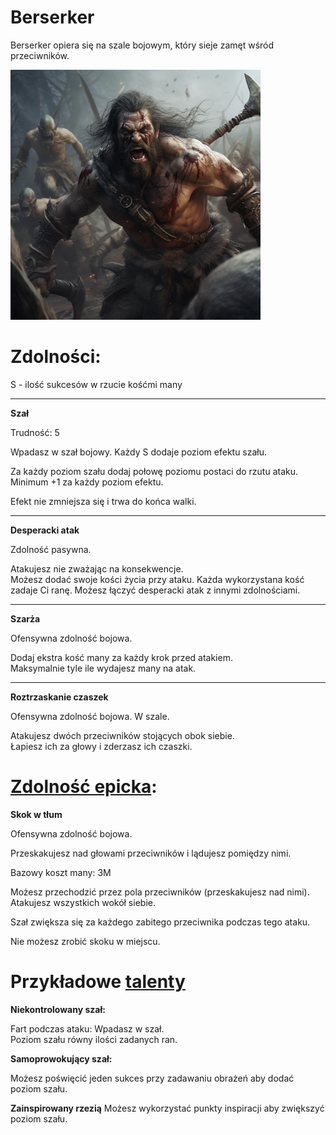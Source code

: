 # Berserker

Berserker opiera się na szale bojowym, który sieje zamęt wśród przeciwników.

<img src="imgs/berserker.png" width="400">

# Zdolności:

S - ilość sukcesów w rzucie kośćmi many

___
**Szał**

Trudność: 5

Wpadasz w szał bojowy. Każdy S dodaje poziom efektu szału.

Za każdy poziom szału dodaj połowę poziomu postaci do rzutu ataku.\
Minimum +1 za każdy poziom efektu.

Efekt nie zmniejsza się i trwa do końca walki.
___
**Desperacki atak**

Zdolność pasywna.

Atakujesz nie zważając na konsekwencje.\
Możesz dodać swoje kości życia przy ataku. Każda wykorzystana kość zadaje Ci ranę.
Możesz łączyć desperacki atak z innymi zdolnościami.
___
**Szarża**

Ofensywna zdolność bojowa.

Dodaj ekstra kość many za każdy krok przed atakiem.\
Maksymalnie tyle ile wydajesz many na atak.
___
**Roztrzaskanie czaszek**

Ofensywna zdolność bojowa. W szale.

Atakujesz dwóch przeciwników stojących obok siebie.\
Łapiesz ich za głowy i zderzasz ich czaszki.
# [Zdolność epicka](/docs/zdolnosc-epicka.md):

**Skok w tłum**

Ofensywna zdolność bojowa.

Przeskakujesz nad głowami przeciwników i lądujesz pomiędzy nimi.

Bazowy koszt many: 3M

Możesz przechodzić przez pola przeciwników (przeskakujesz nad nimi).\
Atakujesz wszystkich wokół siebie.

Szał zwiększa się za każdego zabitego przeciwnika podczas tego ataku.

Nie możesz zrobić skoku w miejscu.

# Przykładowe [talenty](/docs/talent.md)

**Niekontrolowany szał:**

Fart podczas ataku: Wpadasz w szał.\
Poziom szału równy ilości zadanych ran.

**Samoprowokujący szał:**

Możesz poświęcić jeden sukces przy zadawaniu obrażeń aby dodać poziom szału.

**Zainspirowany rzezią**
Możesz wykorzystać punkty inspiracji aby zwiększyć poziom szału.
